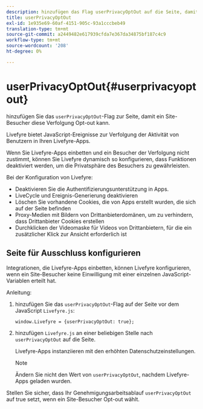 ```yaml
---
description: hinzufügen das Flag userPrivacyOptOut auf die Seite, damit ein Site-Besucher diese Verfolgung Opt-out kann.
title: userPrivacyOptOut
exl-id: 1e935e69-60af-4151-905c-93a1cccbeb49
translation-type: tm+mt
source-git-commit: a2449482e617939cfda7e367da34875bf187c4c9
workflow-type: tm+mt
source-wordcount: '208'
ht-degree: 0%

---
```


# userPrivacyOptOut{#userprivacyoptout}

hinzufügen Sie das `userPrivacyOptOut`-Flag zur Seite, damit ein Site-Besucher diese Verfolgung Opt-out kann.

Livefyre bietet JavaScript-Ereignisse zur Verfolgung der Aktivität von Benutzern in Ihren Livefyre-Apps.

Wenn Sie Livefyre-Apps einbetten und ein Besucher der Verfolgung nicht zustimmt, können Sie Livefyre dynamisch so konfigurieren, dass Funktionen deaktiviert werden, um die Privatsphäre des Besuchers zu gewährleisten.

Bei der Konfiguration von Livefyre:

* Deaktivieren Sie die Authentifizierungsunterstützung in Apps.
* LiveCycle und Ereignis-Generierung deaktivieren
* Löschen Sie vorhandene Cookies, die von Apps erstellt wurden, die sich auf der Seite befinden
* Proxy-Medien mit Bildern von Drittanbieterdomänen, um zu verhindern, dass Drittanbieter Cookies erstellen
* Durchklicken der Videomaske für Videos von Drittanbietern, für die ein zusätzlicher Klick zur Ansicht erforderlich ist

## Seite für Ausschluss konfigurieren

Integrationen, die Livefyre-Apps einbetten, können Livefyre konfigurieren, wenn ein Site-Besucher keine Einwilligung mit einer einzelnen JavaScript-Variablen erteilt hat.

Anleitung:

1. hinzufügen Sie das `userPrivacyOptOut`-Flag auf der Seite vor dem JavaScript `Livefyre.js`:

   ```
   window.Livefyre = {userPrivacyOptOut: true};
   ```

1. hinzufügen `Livefyre.js` an einer beliebigen Stelle nach `userPrivacyOptOut` auf die Seite.

   Livefyre-Apps instanziieren mit den erhöhten Datenschutzeinstellungen.

   >[!NOTE]
   >
   >Ändern Sie nicht den Wert von `userPrivacyOptOut`, nachdem Livefyre-Apps geladen wurden.

Stellen Sie sicher, dass Ihr Genehmigungsarbeitsablauf `userPrivacyOptOut` auf true setzt, wenn ein Site-Besucher Opt-out wählt.
